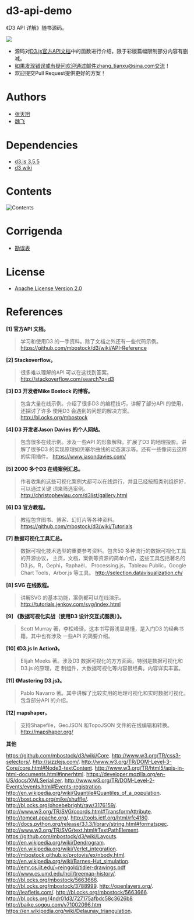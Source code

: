 # d3-api-demo
《D3 API 详解》随书源码。

<a href="https://d3js.org"><img src="http://img.blog.csdn.net/20160522224118586?watermark/2/text/aHR0cDovL2Jsb2cuY3Nkbi5uZXQv/font/5a6L5L2T/fontsize/400/fill/I0JBQkFCMA==/dissolve/70/gravity/Center"></a>

>
* 源码对[D3.js官方API文档](https://github.com/mbostock/d3/wiki/API-Reference)中的函数进行介绍，限于彩版篇幅限制部分内容有删减。
* 如果发现错误或有疑问欢迎通过邮件zhang_tianxu@sina.com交流！
* 欢迎提交Pull Request提供更好的方案！

# Authors
* [张天旭](https://github.com/tianxuzhang)
* [魏飞](https://github.com/WeiFei365)

# Dependencies
* [d3.js 3.5.5](https://github.com/mbostock/d3/releases/download/v3.5.5/d3.zip)
* [d3 wiki](https://github.com/mbostock/d3/wiki)

# Contents

![Contents](http://img.blog.csdn.net/20160522224034406?watermark/2/text/aHR0cDovL2Jsb2cuY3Nkbi5uZXQv/font/5a6L5L2T/fontsize/400/fill/I0JBQkFCMA==/dissolve/70/gravity/Center)

# Corrigenda
	
* [勘误表](https://github.com/tianxuzhang/d3-api-demo/issues/1)

# License

* [Apache License Version 2.0](https://github.com/tianxuzhang/d3-api-demo/blob/master/LICENSE)

# References 

**[1] 官方API 文档。**
>学习和使用D3 的一手资料。除了文档之外还有一些代码示例。
https://github.com/mbostock/d3/wiki/API-Reference

**[2] Stackoverflow。**
>很多难以理解的API 可以在这找到答案。http://stackoverflow.com/search?q=d3

**[3] D3 开发者Mike Bostock 的博客。**
>包含大量在线示例。介绍了很多D3 的编程技巧，讲解了部分API 的使用，还探讨了许多
使用D3 会遇到的问题的解决方案。http://bl.ocks.org/mbostock

**[4] D3 开发者Jason Davies 的个人网站。**
>包含很多在线示例。涉及一些API 的形象解释。扩展了D3 的地理投影。讲解了很多D3
的实现原理如贝塞尔曲线的动态演示等。还有一些像词云这样的实用插件。
https://www.jasondavies.com/

**[5] 2000 多个D3 在线案例汇总。**
>作者收集的这些可视化案例大都可以在线运行，并且已经按照类别组织好，可以通过关键
词来筛选案例。http://christopheviau.com/d3list/gallery.html

**[6] D3 官方教程。**
>教程包含图书、博客、幻灯片等各种资料。https://github.com/mbostock/d3/wiki/Tutorials

**[7] 数据可视化工具汇总。**
>数据可视化技术选型的重要参考资料。包含50 多种流行的数据可视化工具的开源协议，
主页，文档，案例等资源的简单介绍，这些工具包括著名的D3.js，R，Gephi，Raphaël，
Processing.js，Tableau Public，Google Chart Tools，Arbor.js 等工具。
http://selection.datavisualization.ch/

**[8] SVG 在线教程。**
>讲解SVG 的基本功能，案例都可以在线演示。http://tutorials.jenkov.com/svg/index.html

**[9] 《数据可视化实战（使用D3 设计交互式图表）》。**
>Scott Murray 著，李松峰译。这本书写得浅显易懂，是入门D3 的经典书籍。其中也有涉及
一些API 的简要介绍。

**[10] 《D3.js In Action》。**
>Elijah Meeks 著。涉及D3 数据可视化的方方面面，特别是数据可视化和D3.js 的原理，定
制组件，大数据可视化等内容很经典。内容详实丰富。

**[11] 《Mastering D3.js》。**
>Pablo Navarro 著。其中讲解了比较实用的地理可视化和实时数据可视化，包含部分API
的介绍。

**[12] mapshaper。**
>支持Shapefile，GeoJSON 和TopoJSON 文件的在线编辑和转换。http://mapshaper.org/

**其他**

https://github.com/mbostock/d3/wiki/Core.
http://www.w3.org/TR/css3-selectors/.
http://sizzlejs.com/.
http://www.w3.org/TR/DOM-Level-3-Core/core.html#Node3-textContent.
http://www.w3.org/TR/html5/apis-in-html-documents.html#innerhtml.
https://developer.mozilla.org/en-US/docs/XMLSerializer.
http://www.w3.org/TR/DOM-Level-2-Events/events.html#Events-registration.
http://en.wikipedia.org/wiki/Quantile#Quantiles_of_a_population.
http://bost.ocks.org/mike/shuffle/.
http://bl.ocks.org/phoebebright/raw/3176159/.
http://www.w3.org/TR/SVG/coords.html#TransformAttribute.
http://tomcat.apache.org/.
http://tools.ietf.org/html/rfc4180.
http://docs.python.org/release/3.1.3/library/string.html#formatspec.
http://www.w3.org/TR/SVG/text.html#TextPathElement.
https://github.com/mbostock/d3/wiki/Layouts.
http://en.wikipedia.org/wiki/Dendrogram.
http://en.wikipedia.org/wiki/Verlet_integration.
http://mbostock.github.io/protovis/ex/nbody.html.
http://en.wikipedia.org/wiki/Barnes-Hut_simulation.
http://emr.cs.iit.edu/~reingold/tidier-drawings.pdf
http://www.cs.umd.edu/hcil/treemap-history/.
http://bl.ocks.org/mbostock/5663666.
http://bl.ocks.org/mbostock/3788999.
http://openlayers.org/.
http://leafletjs.com/.
http://bl.ocks.org/mbostock/5663666.
http://bl.ocks.org/4ndr01d3/727175afbdc58c3626b8
http://baike.sogou.com/v71002096.htm
https://en.wikipedia.org/wiki/Delaunay_triangulation.
